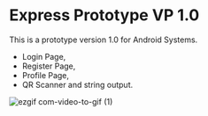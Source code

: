 # Express Prototype VP 1.0

This is a prototype version 1.0 for Android Systems.

- Login Page,
- Register Page,
- Profile Page,
- QR Scanner and string output.

![ezgif com-video-to-gif (1)](https://user-images.githubusercontent.com/49036494/97219488-26227080-17db-11eb-8b6a-734a9ec3b93f.gif)
